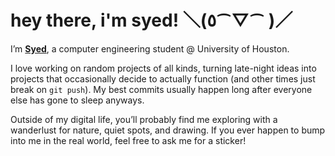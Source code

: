 # hey there, i'm syed! ＼(٥⁀▽⁀ )／

I’m [**Syed**](https://www.ideuraf.dev), a computer engineering student @ University of Houston.

I love working on random projects of all kinds, turning late-night ideas into projects that occasionally decide to actually function (and other times just break on `git push`).  My best commits usually happen long after everyone else has gone to sleep anyways.  


Outside of my digital life, you’ll probably find me exploring with a wanderlust for nature, quiet spots, and drawing. If you ever happen to bump into me in the real world, feel free to ask me for a sticker!

